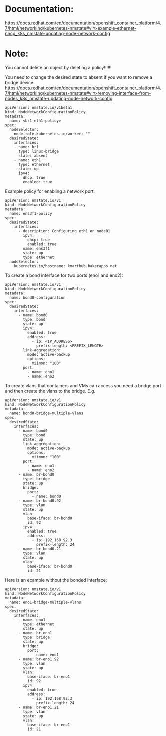 # Documentation:

https://docs.redhat.com/en/documentation/openshift_container_platform/4.7/html/networking/kubernetes-nmstate#virt-example-ethernet-nncp_k8s_nmstate-updating-node-network-config


# Note:
You cannot delete an object by deleting a policy!!!!!!

You need to change the desired state to absent if you want to remove a bridge device:
https://docs.redhat.com/en/documentation/openshift_container_platform/4.7/html/networking/kubernetes-nmstate#virt-removing-interface-from-nodes_k8s_nmstate-updating-node-network-config
```
apiVersion: nmstate.io/v1beta1
kind: NodeNetworkConfigurationPolicy
metadata:
  name: <br1-eth1-policy> 
spec:
  nodeSelector: 
    node-role.kubernetes.io/worker: "" 
  desiredState:
    interfaces:
    - name: br1
      type: linux-bridge
      state: absent 
    - name: eth1 
      type: ethernet 
      state: up 
      ipv4:
        dhcp: true 
        enabled: true 
```

Example policy for enabling a network port:
```
apiVersion: nmstate.io/v1
kind: NodeNetworkConfigurationPolicy
metadata:
  name: ens3f1-policy
spec:
  desiredState:
    interfaces:
      - description: Configuring eth1 on node01
        ipv4:
          dhcp: true
          enabled: true
        name: ens3f1
        state: up
        type: ethernet
  nodeSelector:
    kubernetes.io/hostname: kmarthub.bakerapps.net
```


To create a bond interface for two ports (eno1 and eno2):
```
apiVersion: nmstate.io/v1
kind: NodeNetworkConfigurationPolicy
metadata:
  name: bond0-configuration
spec:
  desiredState:
    interfaces:
      - name: bond0
        type: bond
        state: up
        ipv4:
          enabled: true
          address:
            - ip: <IP_ADDRESS>
              prefix-length: <PREFIX_LENGTH>
        link-aggregation:
          mode: active-backup
          options:
            miimon: "100"
        port:
          - name: eno1
          - name: eno2
```

To create vlans that containers and VMs can access you need a bridge port and then create the vlans to the bridge. E.g.
```
apiVersion: nmstate.io/v1
kind: NodeNetworkConfigurationPolicy
metadata:
  name: bond0-bridge-multiple-vlans
spec:
  desiredState:
    interfaces:
      - name: bond0
        type: bond
        state: up
        link-aggregation:
          mode: active-backup
          options:
            miimon: "100"
        port:
          - name: eno1
          - name: eno2
      - name: br-bond0
        type: bridge
        state: up
        bridge:
          port:
            - name: bond0
      - name: br-bond0.92
        type: vlan
        state: up
        vlan:
          base-iface: br-bond0
          id: 92
        ipv4:
          enabled: true
          address:
            - ip: 192.168.92.3
              prefix-length: 24
      - name: br-bond0.21
        type: vlan
        state: up
        vlan:
          base-iface: br-bond0
          id: 21

```

Here is an ecample without the bonded interface:

```
apiVersion: nmstate.io/v1
kind: NodeNetworkConfigurationPolicy
metadata:
  name: eno1-bridge-multiple-vlans
spec:
  desiredState:
    interfaces:
      - name: eno1
        type: ethernet
        state: up
      - name: br-eno1
        type: bridge
        state: up
        bridge:
          port:
            - name: eno1
      - name: br-eno1.92
        type: vlan
        state: up
        vlan:
          base-iface: br-eno1
          id: 92
        ipv4:
          enabled: true
          address:
            - ip: 192.168.92.3
              prefix-length: 24
      - name: br-eno1.21
        type: vlan
        state: up
        vlan:
          base-iface: br-eno1
          id: 21
```
